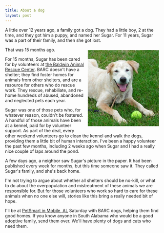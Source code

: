```yaml
---
title: About a dog
layout: post
---
```


A little over 12 years ago, a family got a dog. They had a little boy,
2 at the time, and they got him a puppy, and named her Sugar. For 11
years, Sugar was a part of their family, and then she got lost.

<img src="/images/sugar-dog.jpg" alt="Sugar"
     style="float:right;padding: 10px 0 10px 10px" />

That was 15 months ago.

For 15 months, Sugar has been cared for by volunteers at
[the Baldwin Animal Rescue Center][BARC]. BARC doesn't have a shelter; they
find foster homes for animals from other shelters, and are a resource for
others who do rescue work. They rescue, rehabiliate, and re-home hundreds
of abused, abandoned and neglected pets each year.

Sugar was one of those pets who, for whatever reason, couldn't be fostered.
A handful of those animals have been at a kennel, paid for by volunteer
support. As part of the deal, every other weekend volunteers go to clean the
kennel and walk the dogs, providing them a little bit of human interaction.
I've been a happy volunteer the past few months, including 2 weeks ago when
Sugar and I had a really nice couple of laps around the pond.

A few days ago, a neighbor saw Sugar's picture in the paper. It had been
published every week for months, but this time someone saw it. They called
Sugar's family, and she's back home.

I'm not trying to argue about whether all shelters should be no-kill,
or what to do about the overpopulation and mistreatment of these
animals we are responsible for. But for those volunteers who work so
hard to care for these animals when no one else will, stories like this
bring a really needed bit of hope.

I'll be at [PetSmart in Mobile, AL][PetSmart Mobile] Saturday with BARC dogs, helping
them find good homes.  If you know anyone in South Alabama who would
be a good adoptive family, send them over. We'll have plenty of dogs
and cats who need them.

[BARC]: http://www.baldwinanimalrescue.com/ 
[PetSmart Mobile]: http://maps.google.com/maps?client=safari&rls=en-us&q=petsmart%20mobile&oe=UTF-8&um=1&ie=UTF-8&sa=N&tab=wl

